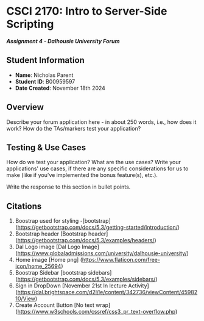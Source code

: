 # CSCI 2170: Intro to Server-Side Scripting

__*Assignment 4 - Dalhousie University Forum*__

## Student Information

- __Name__: Nicholas Parent
- __Student ID__: B00959597
- __Date Created__: November 18th 2024

## Overview

Describe your forum application here - in about 250 words, i.e., how does it work? How do the TAs/markers test your application?

## Testing & Use Cases

How do we test your application? What are the use cases? Write your applications' use cases, if there are any specific considerations for us to make (like if you've implemented the bonus feature(s), etc.).

Write the response to this section in bullet points.

## Citations

1. Boostrap used for styling
-[bootstrap] (https://getbootstrap.com/docs/5.3/getting-started/introduction/)
2. Bootstrap header
[Bootstrap header] (https://getbootstrap.com/docs/5.3/examples/headers/)
3. Dal Logo image
[Dal Logo Image] (https://www.globaladmissions.com/university/dalhousie-university/)
4. Home image
[Home png] (https://www.flaticon.com/free-icon/home_25694)
5. Boostrap Sidebar
[bootstrap sidebars] (https://getbootstrap.com/docs/5.3/examples/sidebars/)
6. Sign in DropDown
[November 21st In lecture Activity] (https://dal.brightspace.com/d2l/le/content/342736/viewContent/4598210/View)
7. Create Account Button
[No text wrap] (https://www.w3schools.com/cssref/css3_pr_text-overflow.php)